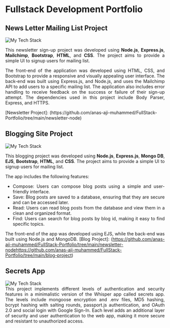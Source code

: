 # Fullstack Development Portfolio
## News Letter Mailing List Project
<img src="https://github-readme-tech-stack.vercel.app/api/cards?title=Technologies%20Used&align=center&lineCount=2&theme=github_dark&line1=node.js,node.js,4d600d;express,express,fde25a;mailchimp,mailchimp,0917c8;&line2=html,html,7c42f9;css,css,8f207a;" alt="My Tech Stack" />

<div align="justify">

This newsletter sign-up project was developed using **Node.js**, **Express.js**, **Mailchimp**, **Bootstrap**, **HTML**, and **CSS**. The project aims to provide a simple UI to signup users for mailing list.

The front-end of the application was developed using HTML, CSS, and Bootstrap to provide a responsive and visually appealing user interface. The back-end was built using Express.js, and Node.js, and uses the Mailchimp API to add users to a specific mailing list. The application also includes error handling to receive feedback on the success or failure of their sign-up attempt. The dependencies used in this project include Body Parser, Express, and HTTPS.
</div>
[Newsletter Project]: (https://github.com/anas-aji-muhammed/FullStack-Portfolio/tree/main/newsletter-node)


## Blogging Site Project
<img src="https://github-readme-tech-stack.vercel.app/api/cards?title=Technologies%20Used&align=center&lineCount=2&theme=github_dark&line1=node.js,node.js,4d600d;mongodb,mongodb,4d600d;EJS,EJS,4d600d;express,express,fde25a;&line2=html,html,7c42f9;css,css,8f207a;" alt="My Tech Stack" />

<div align="justify">

This blogging project was developed using **Node.js**, **Express.js**, **Mongo DB**, **EJS**, **Bootstrap**, **HTML**, and **CSS**. The project aims to provide a simple UI to signup users for mailing list.

The app includes the following features:

- Compose: Users can compose blog posts using a simple and user-friendly interface.
- Save: Blog posts are saved to a database, ensuring that they are secure and can be accessed later.
- Read: Users can read blog posts from the database and view them in a clean and organized format.
- Find: Users can search for blog posts by blog id, making it easy to find specific topics.

The front-end of the app was developed using EJS, while the back-end was built using Node.js and MongoDB.
[Blog Project]: (https://github.com/anas-aji-muhammed/FullStack-Portfolio/tree/main/newsletter-nodehttps://github.com/anas-aji-muhammed/FullStack-Portfolio/tree/main/blog-project)

</div>

## Secrets App
<img src="https://github-readme-tech-stack.vercel.app/api/cards?title=Technologies%20Used&align=center&lineCount=2&theme=github_dark&line1=node.js,node.js,4d600d;mongodb,mongodb,4d600d;passport.js,passport.js,4d600d;oAuth2.0,oAuth2.0,4d600d;EJS,EJS,4d600d;express,express,fde25a;&line2=html,html,7c42f9;css,css,8f207a;" alt="My Tech Stack" />

<div align="justify">
This project implements different levels of authentication and security features in a minimalistic version of the Whisper app called secrets app. The levels include mongoose encryption and .env files, MD5 hashing, bcrypt hashing with salting rounds, passport.js authentication, and OAuth 2.0 and social login with Google Sign-In. Each level adds an additional layer of security and user authentication to the web app, making it more secure and resistant to unauthorized access.

[Secrets App]: (https://github.com/anas-aji-muhammed/secrets-app-node)

</div>
